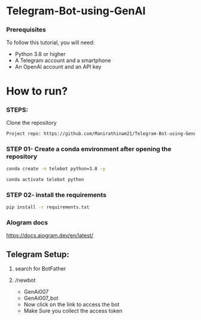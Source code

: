 # Telegram-Bot-using-GenAI

### Prerequisites

To follow this tutorial, you will need:

* Python 3.8 or higher
* A Telegram account and a smartphone
* An OpenAI account and an API key

# How to run?
### STEPS:
Clone the repository

```bash
Project repo: https://github.com/Manirathinam21/Telegram-Bot-using-GenAI.git
```
### STEP 01- Create a conda environment after opening the repository

```bash
conda create -n telebot python=3.8 -y
```

```bash
conda activate telebot python
```

### STEP 02- install the requirements

```bash
pip install -r requirements.txt
```

### AIogram docs
https://docs.aiogram.dev/en/latest/

## Telegram Setup:

1. search for BotFather
2. /newbot
    - GenAi007
    - GenAi007_bot

    * Now click on the link to access the bot 
    * Make Sure you collect the access token

